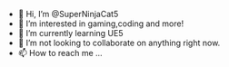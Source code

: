 - 👋 Hi, I’m @SuperNinjaCat5
- 👀 I’m interested in gaming,coding and more!
- 🌱 I’m currently learning UE5
- 💞️ I’m not looking to collaborate on anything right now.
- 📫 How to reach me ...

<!---
SuperNinjaCat5/SuperNinjaCat5 is a ✨ special ✨ repository because its `README.md` (this file) appears on your GitHub profile.
You can click the Preview link to take a look at your changes.
--->
